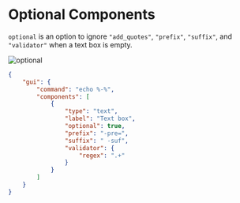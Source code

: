 # Optional Components

`optional` is an option to ignore `"add_quotes"`, `"prefix"`, `"suffix"`, and `"validator"` when a text box is empty.

![optional](https://github.com/user-attachments/assets/a7c94cc7-cb84-4ca9-a1a1-ed1e6babc18e)

```json
{
    "gui": {
        "command": "echo %-%",
        "components": [
            {
                "type": "text",
                "label": "Text box",
                "optional": true,
                "prefix": "-pre=",
                "suffix": " -suf",
                "validator": {
                    "regex": ".+"
                }
            }
        ]
    }
}
```
